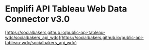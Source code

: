 # Emplifi API Tableau Web Data Connector v3.0

[https://socialbakers.github.io/public-api-tableau-wdc/socialbakers_api_wdc](https://socialbakers.github.io/public-api-tableau-wdc/socialbakers_api_wdc)
